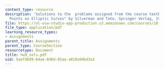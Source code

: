 ```yaml
---
content_type: resource
description: 'Solutions to the  problems assigned from the course textbook: "Rational
  Points on Elliptic Curves" by Silverman and Tate, Springer Verlag, 1992.'
file: https://ol-ocw-studio-app-production.s3.amazonaws.com/courses/18-704-seminar-in-algebra-and-number-theory-rational-points-on-elliptic-curves-fall-2004/5aefdb9964ae8d6d85aaa818a94bd3a3_hw9_sols.pdf
file_type: application/pdf
learning_resource_types:
- Assignments
parent_title: Assignments
parent_type: CourseSection
resourcetype: Document
title: hw9_sols.pdf
uid: 5aefdb99-64ae-8d6d-85aa-a818a94bd3a3
---
```

